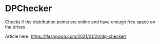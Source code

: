 # DPChecker
 Checks if the distribution points are online and have enough free space on the drives

 Article here: https://flashpowa.com/2021/01/20/dp-checker/
